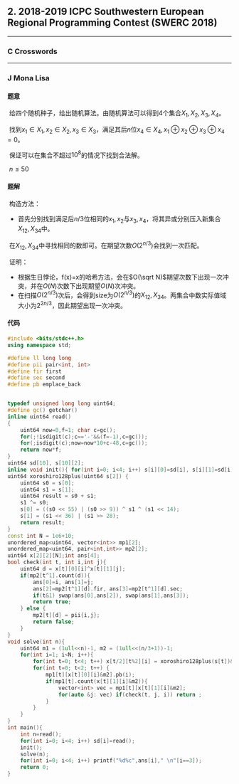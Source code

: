 ## 2. 2018-2019 ICPC Southwestern European Regional Programming Contest (SWERC 2018)

----

### C Crosswords

---

### J Mona Lisa

#### 题意

​	给四个随机种子，给出随机算法。由随机算法可以得到4个集合$X_1,X_2,X_3,X_4$。

​	找到$x_1\in X_1,x_2\in X_2,x_3\in X_3$，满足其后$n$位$x_4\in X_4,x_1\oplus x_2\oplus x_3\oplus x_4=0$。

​	保证可以在集合不超过$10^8$的情况下找到合法解。

​	$n\le 50$

#### 题解

​	构造方法：

- 首先分别找到满足后$n/3$位相同的$x_1,x_2$与$x_3,x_4$，将其异或分别压入新集合$X_{12},X_{34}$中。

​	在$X_{12},X_{34}$中寻找相同的数即可。在期望次数$O(2^{n/3})$会找到一次匹配。

​	证明：

- 根据生日悖论，f(x)=x的哈希方法，会在$O(\sqrt N)$期望次数下出现一次冲突，并在$O(N)$次数下出现期望$O(N)$次冲突。
- 在扫描$O(2^{n/3})$次后，会得到size为$O(2^{n/3})$的$X_{12},X_{34}$。两集合中数实际值域大小为$2^{2n/3}$，因此期望出现一次冲突。

#### 代码

```c++
#include <bits/stdc++.h>
using namespace std;

#define ll long long
#define pii pair<int, int>
#define fir first
#define sec second
#define pb emplace_back


typedef unsigned long long uint64;
#define gc() getchar()
inline uint64 read()
{
    uint64 now=0,f=1; char c=gc();
    for(;!isdigit(c);c=='-'&&(f=-1),c=gc());
    for(;isdigit(c);now=now*10+c-48,c=gc());
    return now*f;
}
uint64 sd[10], s[10][2];
inline void init(){ for(int i=0; i<4; i++) s[i][0]=sd[i], s[i][1]=sd[i] ^ 0x7263d9bd8409f526; }
uint64 xoroshiro128plus(uint64 s[2]) {
    uint64 s0 = s[0];
    uint64 s1 = s[1];
    uint64 result = s0 + s1;
    s1 ^= s0;
    s[0] = ((s0 << 55) | (s0 >> 9)) ^ s1 ^ (s1 << 14);
    s[1] = (s1 << 36) | (s1 >> 28);
    return result;
}
const int N = 1e6+10;
unordered_map<uint64, vector<int>> mp1[2];
unordered_map<uint64, pair<int,int>> mp2[2];
uint64 x[2][2][N];int ans[4];
bool check(int t, int i,int j){
    uint64 d = x[t][0][i]^x[t][1][j];
    if(mp2[t^1].count(d)){
        ans[0]=i, ans[1]=j;
        ans[2]=mp2[t^1][d].fir, ans[3]=mp2[t^1][d].sec;
        if(t&1) swap(ans[0],ans[2]), swap(ans[1],ans[3]);
        return true;
    } else {
        mp2[t][d] = pii{i,j};
        return false;
    }
}
void solve(int n){
    uint64 m1 = (1ull<<n)-1, m2 = (1ull<<(n/3+1))-1;
    for(int i=1; i<N; i++){
        for(int t=0; t<4; t++) x[t/2][t%2][i] = xoroshiro128plus(s[t])&m1;
        for(int t=0; t<2; t++) {
            mp1[t][x[t][0][i]&m2].pb(i);
            if(mp1[t].count(x[t][1][i]&m2)){
                vector<int> vec = mp1[t][x[t][1][i]&m2];
                for(auto &j: vec) if(check(t, j, i)) return ;
            }
        }
    }
}
int main(){
    int n=read();
    for(int i=0; i<4; i++) sd[i]=read();
    init();
    solve(n);
    for(int i=0; i<4; i++) printf("%d%c",ans[i]," \n"[i==3]);
    return 0;
}
```